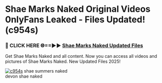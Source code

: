 # Shae Marks Naked Original Videos 0nlyFans Leaked - Files Updated! (c954s)

<h3>🔴 CLICK HERE 🌐==►► <a href="https://tinyurl.com/yckcrads" rel="nofollow">Shae Marks Naked Updated Files</a></h3>

Get Shae Marks Naked and all content. Now you can access all videos and pictures of Shae Marks Naked. New Updated Files 2025!

[![c954s](https://i.imgur.com/hpKpOFt.gif)](https://tinyurl.com/yckcrads)
shae summers naked<br>
devon shae naked